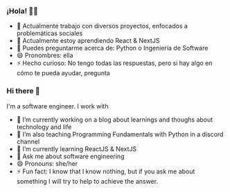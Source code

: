 ### ¡Hola! 👋✨

- 🔭 Actualmente trabajo con diversos proyectos, enfocados a problemáticas sociales
- 🌱 Actualmente estoy aprendiendo React & NextJS
- 💬 Puedes preguntarme acerca de: Python o Ingeniería de Software
- 😄 Pronombres: ella
- ⚡ Hecho curioso: No tengo todas las respuestas, pero si hay algo en cómo te pueda ayudar, pregunta

### Hi there 👋
I'm a software engineer. I work with 

- 🔭 I’m currently working on a blog about learnings and thoughs about technology and life
- 🌱 I’m also teaching Programming Fundamentals with Python in a discord channel
- 👯 I’m currently learning ReactJS & NextJS
- 💬 Ask me about software engineering
- 😄 Pronouns: she/her
- ⚡ Fun fact: I know that I know nothing, but if you ask me about something I will try to help to achieve the answer.
